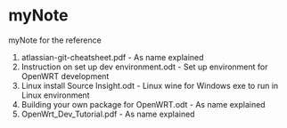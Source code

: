 # myNote
myNote for the reference

1. atlassian-git-cheatsheet.pdf  - As name explained
2. Instruction on set up dev environment.odt  - Set up environment for OpenWRT development
3. Linux install Source Insight.odt - Linux wine for Windows exe to run in Linux environment
4. Building your own package for OpenWRT.odt  - As name explained
5. OpenWrt_Dev_Tutorial.pdf - As name explained
